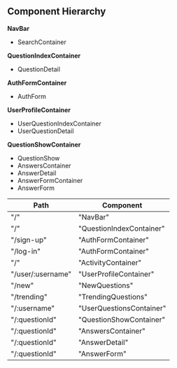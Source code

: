 ## Component Hierarchy

**NavBar**
 * SearchContainer
 
**QuestionIndexContainer**
 * QuestionDetail
 
**AuthFormContainer**
 * AuthForm
 
**UserProfileContainer**
 * UserQuestionIndexContainer
  * UserQuestionDetail
  
**QuestionShowContainer**
 * QuestionShow
 * AnswersContainer
  * AnswerDetail
 * AnswerFormContainer
  * AnswerForm
 
 
|Path  | Component  |
|------|------------|
| "/" | "NavBar" |
| "/" | "QuestionIndexContainer" |
| "/sign-up" | "AuthFormContainer" |
| "/log-in" | "AuthFormContainer" |
| "/" | "ActivityContainer" |
| "/user/:username" | "UserProfileContainer" |
| "/new" | "NewQuestions" |
| "/trending" | "TrendingQuestions" |
| "/:username" | "UserQuestionsContainer" |
| "/:questionId" | "QuestionShowContainer" |
| "/:questionId" | "AnswersContainer" |
| "/:questionId" | "AnswerDetail" |
| "/:questionId" | "AnswerForm" |
